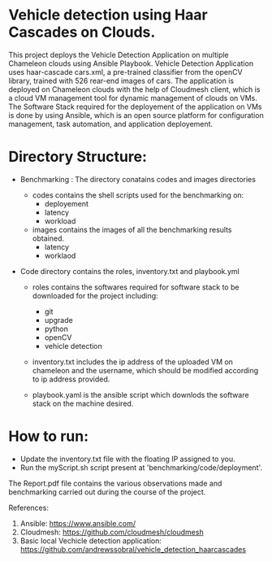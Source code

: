 Vehicle detection using Haar Cascades on Clouds.
=================================================================

This project deploys the Vehicle Detection Application on multiple Chameleon clouds
using Ansible Playbook. Vehicle Detection Application uses haar-cascade cars.xml, a pre-trained classifier 
from the openCV library, trained with 526 rear-end images 
of cars. The application is deployed on Chameleon clouds with the help of Cloudmesh client, 
which is a cloud VM management tool for dynamic management of clouds on VMs. The Software Stack required for the 
deployement of the application on VMs is done by using Ansible, which is an open source platform for 
configuration management, task automation, and application deployement.

Directory Structure:
=====================================================================

* Benchmarking : The directory conatains codes and images directories
  * codes contains the shell scripts used for the benchmarking on:
    * deployement
    * latency
    * workload
  * images contains the images of all the benchmarking results obtained.
    * latency
    * worklaod
    
* Code directory contains the roles, inventory.txt and playbook.yml
  * roles contains the softwares required for software stack to be downloaded for the project including:
    * git
    * upgrade
    * python
    * openCV
    * vehicle detection
  
  * inventory.txt includes the ip address of the uploaded VM on chameleon and the username, which should be modified according to ip address provided.
  * playbook.yaml is the ansible script which downlods the software stack on the machine desired. 

How to run:
=====================================================================
* Update the inventory.txt file with the floating IP assigned to you.
* Run the myScript.sh script present at 'benchmarking/code/deployment'.

The Report.pdf file contains the various observations made and benchmarking carried out during the course of the project.

References:
1. Ansible: https://www.ansible.com/
2. Cloudmesh: https://github.com/cloudmesh/cloudmesh
3. Basic local Vechicle detection application: https://github.com/andrewssobral/vehicle_detection_haarcascades
